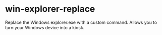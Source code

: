 win-explorer-replace
====================

Replace the Windows explorer.exe with a custom command. Allows you to turn your Windows device into a kiosk.
